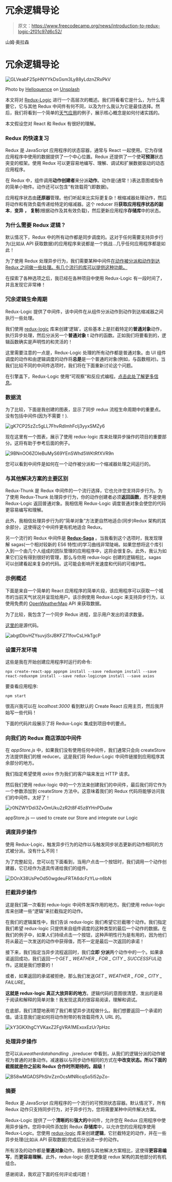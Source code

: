 # 冗余逻辑导论

> 原文：<https://www.freecodecamp.org/news/introduction-to-redux-logic-2f01c97d6c52/>

山姆·奥拉森

# 冗余逻辑导论

![GLVeabF25pHNYYkDsGsm3Ly88yLdznZRxPkV](img/2a363fdf4bdbd929ea156e5d1348a8ef.png)

Photo by [Helloquence](https://unsplash.com/photos/5fNmWej4tAA?utm_source=unsplash&utm_medium=referral&utm_content=creditCopyText) on [Unsplash](https://unsplash.com/search/photos/work?utm_source=unsplash&utm_medium=referral&utm_content=creditCopyText)

本文将对 [Redux-Logic](https://github.com/jeffbski/redux-logic) 进行一个高层次的概述。我们将看看它是什么，为什么需要它，它与其他 Redux 中间件有何不同，以及为什么我认为它是最佳选择。然后，我们将看到一个简单的[天气应用](https://github.com/SamOllason/weather-app-redux-logic-example)的例子，展示核心概念是如何付诸实践的。

本文假设您对 React 和 Redux 有很好的理解。

### **Redux 的快速复习**

Redux 是 JavaScript 应用程序的状态容器，通常与 React 一起使用。它为存储应用程序中使用的数据提供了一个中心位置。Redux 还提供了一个使**可预测**状态突变的框架。使用 Redux 可以更容易地编写、理解、调试和扩展数据驱动的动态应用程序。

在 Redux 中，组件调用**动作创建者**来分派**动作**。动作是(通常！)表达意图或指令的简单小物件。动作还可以包含“有效载荷”(即数据)。

应用程序状态由**还原器**管理。他们听起来比实际更复杂！根缩减器处理动作，然后将动作和有效负载传递给特定的缩减器。这个 reducer 将**获取应用程序状态的副本**，**变异** **，** **复制**(根据动作及其有效负载)，然后更新应用程序**存储库**中的状态。

### 为什么需要 Redux 逻辑？

默认情况下，Redux 中的所有动作都是同步调度的。这对于任何需要支持异步行为(比如从 API 获取数据)的应用程序来说都是一个挑战…几乎任何应用程序都是如此！

为了使用 Redux 处理异步行为，我们需要某种中间件[在动作被分派和动作到达 Redux 之间做一些处理。有几个流行的库可以提供这种功能。](https://en.wikipedia.org/wiki/Middleware)

在探索了各种选项之后，我已经在各种项目中使用 Redux-Logic 有一段时间了，并且发现它非常棒！

### **冗余逻辑生命周期**

Redux-Logic 提供了中间件，该中间件在从组件分派动作到动作到达缩减器之间执行一些处理。

我们使用 [redux-logic](https://github.com/jeffbski/redux-logic) 库来创建‘逻辑’。这些基本上是拦截特定的**普通对象**动作，执行异步处理，然后分派另一个**普通对象** t 动作的函数。正如我们将要看到的，逻辑函数确实是声明性的和灵活的！

这里需要注意的一点是，Redux-Logic 处理的所有动作都是普通对象。由 UI 组件调度的动作和由逻辑调度的动作将**总是**是一个普通的对象(例如，与函数相对)。当我们比较不同的中间件选项时，我们将在下面重新讨论这个问题。

在引擎盖下，Redux-Logic 使用“可观察”和反应式编程。[点击此处了解更多信息](https://github.com/jeffbski/redux-logic)。

### **数据流**

为了比较，下面是我创建的图表，显示了同步 redux 流程生命周期中的重要点。没有包括中间件(因为不需要！).

![gK7CP25zZc5gLL7FhvRdImhFclj3yyxSMZy6](img/4a114080e00d1c1d7ce4cd79e98896d1.png)

现在这里有一个图表，展示了使用 redux-logic 库来处理异步操作的项目的重要部分。这将有助于参考后面的例子。

![9BNnOO6ZOIeBuMyS69YEnSWhd5WKtRfXVR9n](img/df7607ef4b161498703034fa74be4058.png)

您可以看到中间件是如何在一个动作被分派和一个缩减器处理之间运行的。

### 与其他解决方案的主要区别

Redux-Thunk 是 Redux 中间件的一个流行选择，它也允许您支持异步行为。为了使用 Redux-Thunk 处理异步行为，你的动作创建者必须**返回函数**，而不是使用 Redux-Logic 返回普通对象。我相信用 Redux-Logic 调度普通对象会使您的代码更容易编写和理解。

此外，我相信处理异步行为的“简单对象”方法更自然地适合(同步)Redux 架构的其余部分，这使得这个中间件更有机地适合 Redux。

另一个流行的 Redux 中间件是 [**Redux-Saga**](https://redux-saga.js.org/docs/introduction/BeginnerTutorial.html) 。当我看到这个选项时，我发现理解 sagas(一个相对较新的 ES6 特性)的学习曲线非常陡峭。如果您想将这个库引入到一个由几个人组成的团队管理的应用程序中，这将会很复杂。此外，我认为如果它们没有得到很好的管理，那么与你用 redux-logic 创建的逻辑相比，sagas 可以创建看起来复杂的代码。这可能会影响开发速度和代码的可维护性。

### **示例概述**

下面是来自一个简单的 React 应用程序的简单片段，该应用程序可以获取一个城市的当前天气状况并呈现给用户。该示例使用 Redux-Logic 来支持异步行为，以使用免费的 [OpenWeatherMap](https://openweathermap.org/api) API 来获取数据。

为了比较，我包含了一个同步 Redux 进程，显示用户发出的请求数量。

[这里的](https://github.com/SamOllason/weather-app-redux-logic-example)是源代码。

![abgtDbvHZYsuvjiSrJBKFZ71fovCsLHkTgcP](img/1501e5779d4f2d12c35cae4347cd37a6.png)

### 设置开发环境

这些是我在开始创建应用程序时运行的命令:

```
npx create-react-app appnpm install --save reduxnpm install --save react-reduxnpm install --save redux-logicnpm install --save axios
```

要查看应用程序:

```
npm start
```

很高兴我可以在 *localhost:3000* 看到默认的 Create React 应用主页，然后我开始写一些代码！

下面的代码片段展示了将 Redux-Logic 集成到项目中的要点。

### 向我们的 Redux 商店添加中间件

在 *appStore.js* 中，如果我们没有使用任何中间件，我们通常只会向 createStore 方法提供我们的根 reducer。这是我们将 Redux-Logic 中间件链接到应用程序其余部分的地方。

我们指定希望使用 *axios* 作为我们的客户端来发出 HTTP 请求。

然后我们使用 redux-logic 中的一个方法来创建我们的中间件，最后我们将它作为一个参数添加到 createStore 方法中。这意味着我们的 Redux 代码将能够访问我们的中间件。太好了！

![r0NZWYDdi3ZvOmUku2zR2t8F45z8YHnPDudw](img/96aa1a2752ceb96811c091075406fdd1.png)

appStore.js — used to create our Store and integrate our Logic

### 调度异步操作

使用 Redux-Logic，触发异步行为的动作以与触发同步状态更新的动作相同的方式被分派。没有什么不同！

为了完整起见，您可以在下面看到，当用户点击一个按钮时，我们调用一个动作创建器，它已经作为道具传递给我们的组件。

![DOnX38UsPeOd50wgdeuFRTA6dcFzYLu-n6bN](img/3f68cfb0051745692ae89645e01d7e3b.png)

### 拦截异步操作

这是我们第一次看到 redux-logic 中间件发挥作用的地方。我们使用 redux-logic 库来创建一些“逻辑”来拦截指定的动作。

在我们的逻辑属性中，我们告诉 redux-logic 我们希望它拦截哪个动作。我们指定我们希望 redux-logic 只提供来自组件调度的这种类型的最后一个动作的数据。在我们的例子中，如果人们持续点击一个按钮，这种声明性行为是有用的，因为他们将从最近一次发送的动作中获得值，而不一定是最后一次返回的承诺！

接下来，我们指定当异步流程返回时，我们**立即** **分派**两个动作中的一个。如果承诺返回成功，我们返回一个*GET _ WEATHER _ FOR _ CITY _ SUCCESSFUL*动作。这就是我们想要的！

或者，如果返回的承诺被拒绝，那么我们发送*GET _ WEATHER _ FOR _ CITY _ FAILURE*。

**这就是 redux-logic 真正大放异彩的地方**。逻辑代码的意图很清楚，发出的是易于阅读和解释的简单对象！我发现这真的很容易阅读，理解和调试。

在底部，我们清楚地表明了我们希望异步流程做什么。我们想要返回一个承诺的值。请注意我们是如何将动作附带的有效载荷传入 URL 的。

![kY3GKXhgCYVKaxZ2FgVRA1MExoxEzUr7pHzc](img/d3205675bb7654e36d7f56631435df5c.png)

### 处理异步操作

您可以从*weatherdatahandling . js*reducer 中看到，从我们的逻辑分派的动作被视为普通的对象动作。减速器以与同步动作相同的方式在**中改变状态。所以下面的截图就是你之前和 Redux 合作时所期待的。超级！**

![B58wMGADSPhShrZznOcsMNRicqSo5l52pZo-](img/ef409e6e59d1d17c3e5200a4ba31fe57.png)

### 摘要

Redux 是 JavaScript 应用程序的一个流行的可预测状态容器。默认情况下，所有 Redux 动作只支持同步行为，对于异步行为，您将需要某种中间件解决方案。

Redux-Logic 提供了一个**清晰的**和**强大的**中间件，允许您在 Redux 应用程序中使用异步操作。您将中间件添加到 Redux **存储库**中，以允许您的应用程序使用 Redux-Logic。您使用 [redux-logic](https://github.com/jeffbski/redux-logic) 库来创建**逻辑**，它拦截特定的动作，并在一些异步处理(比如从 API 获取数据)完成后分派进一步的动作。

所有涉及的动作都是**普通对象**动作。我相信与其他解决方案相比，这使得**更容易编写**，而**更容易理解**。此外，redux-logic 感觉更像是 redux 架构的其他部分的有机组合。

感谢阅读，我欢迎下面的任何评论或问题！